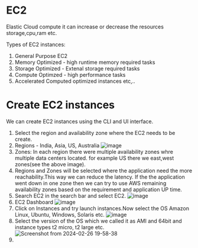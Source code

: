 
# EC2
Elastic Cloud compute it can increase or decrease the resources storage,cpu,ram etc.

Types of EC2 instances:
1. General Purpose EC2
2. Memory Optimized - high runtime memory required tasks
3. Storage Optimized - Extenal storage required tasks
4. Compute Optimzed - high performance tasks
5. Accelerated Computed optimized instances
etc,..
# Create EC2 instances
We can create EC2 instances using the CLI and UI interface.
1. Select the region and availability zone where the EC2 needs to be create.
2. Regions - India, Asia, US, Australia
   ![image](https://github.com/mallikharjuna160003/30-Days-of-AWS/assets/74324685/12d19d86-9131-41b7-92ee-af2e45678c64)
3. Zones: In each region there were multiple availability zones whre multiple data centers located.
   for example US there we east,west zones(see the above image).
4. Regions and Zones will be selected where the application need the more reachability.This way we can reduce the latency.
   If the the application went down in one zone then we can try to use AWS remaining availability zones based on the requirement and application UP time.
5. Search EC2 in the search bar and select EC2.
   ![image](https://github.com/mallikharjuna160003/30-Days-of-AWS/assets/74324685/1b71979f-0e09-46f0-8492-94f752c5b701)
6. EC2 Dashboard 
   ![image](https://github.com/mallikharjuna160003/30-Days-of-AWS/assets/74324685/0d191368-af33-47df-89fe-37123f5dcc24)
7. Click on Instances and try launch instances.Now select the OS Amazon Linux, Ubuntu, Windows, Solaris etc.
![image](https://github.com/mallikharjuna160003/30-Days-of-AWS/assets/74324685/a6ddaee1-48f8-4988-a9a8-7607f100af80)
8. Select the version of the OS which we called it as AMI and 64bit and instance types t2 micro, t2 large etc.
   ![Screenshot from 2024-02-26 19-58-38](https://github.com/mallikharjuna160003/30-Days-of-AWS/assets/74324685/cd4d6005-7f7d-4f22-aca8-deb1c5062f69)
10. 
